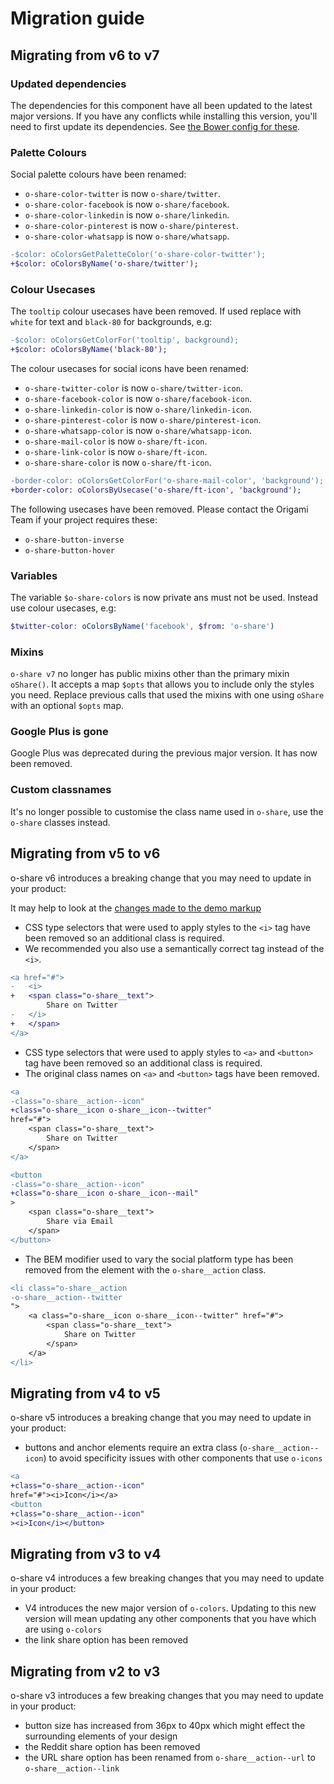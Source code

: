 # Migration guide

## Migrating from v6 to v7

### Updated dependencies

The dependencies for this component have all been updated to the latest major versions.
If you have any conflicts while installing this version, you'll need to first update
its dependencies. See [the Bower config for these](./bower.json).

### Palette Colours

Social palette colours have been renamed:
- `o-share-color-twitter` is now `o-share/twitter`.
- `o-share-color-facebook` is now `o-share/facebook`.
- `o-share-color-linkedin` is now `o-share/linkedin`.
- `o-share-color-pinterest` is now `o-share/pinterest`.
- `o-share-color-whatsapp` is now `o-share/whatsapp`.

```diff
-$color: oColorsGetPaletteColor('o-share-color-twitter');
+$color: oColorsByName('o-share/twitter');
```

### Colour Usecases

The `tooltip` colour usecases have been removed. If used replace with `white` for text and `black-80` for backgrounds, e.g:
```diff
-$color: oColorsGetColorFor('tooltip', background);
+$color: oColorsByName('black-80');
```

The colour usecases for social icons have been renamed:
- `o-share-twitter-color` is now `o-share/twitter-icon`.
- `o-share-facebook-color` is now `o-share/facebook-icon`.
- `o-share-linkedin-color` is now `o-share/linkedin-icon`.
- `o-share-pinterest-color` is now `o-share/pinterest-icon`.
- `o-share-whatsapp-color` is now `o-share/whatsapp-icon`.
- `o-share-mail-color` is now `o-share/ft-icon`.
- `o-share-link-color` is now `o-share/ft-icon`.
- `o-share-share-color` is now `o-share/ft-icon`.

```diff
-border-color: oColorsGetColorFor('o-share-mail-color', 'background');
+border-color: oColorsByUsecase('o-share/ft-icon', 'background');
```

The following usecases have been removed. Please contact the Origami Team if your project requires these:
- `o-share-button-inverse`
- `o-share-button-hover`

### Variables

The variable `$o-share-colors` is now private ans must not be used. Instead use colour usecases, e.g:

```scss
$twitter-color: oColorsByName('facebook', $from: 'o-share')
```

### Mixins

`o-share v7` no longer has public mixins other than the primary mixin `oShare()`. It accepts a map `$opts` that allows you to include only the styles you need. Replace previous calls that used the mixins with one using `oShare` with an optional `$opts` map.

### Google Plus is gone

Google Plus was deprecated during the previous major version. It has now been removed.

### Custom classnames

It's no longer possible to customise the class name used in `o-share`, use the `o-share` classes instead.

## Migrating from v5 to v6

o-share v6 introduces a breaking change that you may need to update in your product:

It may help to look at the [changes made to the demo markup](https://github.com/Financial-Times/o-share/pull/100/commits/a7bb5de62d16bd4b4610d80e1c863e32335bf548#diff-bf0fb135efa69a14d71d3a973a919ad5)

- CSS type selectors that were used to apply styles to the `<i>` tag have been removed so an additional class is required.
- We recommended you also use a semantically correct tag instead of the `<i>`.

```diff
<a href="#">
-	<i>
+	<span class="o-share__text">
		Share on Twitter
-	</i>
+	</span>
</a>
```

- CSS type selectors that were used to apply styles to `<a>` and `<button>` tag have been removed so an additional class is required.
- The original class names on `<a>` and `<button>` tags have been removed.

```diff
<a
-class="o-share__action--icon"
+class="o-share__icon o-share__icon--twitter"
href="#">
	<span class="o-share__text">
		Share on Twitter
	</span>
</a>
```

```diff
<button
-class="o-share__action--icon"
+class="o-share__icon o-share__icon--mail"
>
	<span class="o-share__text">
		Share via Email
	</span>
</button>
```
- The BEM modifier used to vary the social platform type has been removed from the element with the `o-share__action` class.

```diff
<li class="o-share__action
-o-share__action--twitter
">
	<a class="o-share__icon o-share__icon--twitter" href="#">
    	<span class="o-share__text">
        	Share on Twitter
    	</span>
	</a>
</li>
```

## Migrating from v4 to v5

o-share v5 introduces a breaking change that you may need to update in your product:

- buttons and anchor elements require an extra class (`o-share__action--icon`) to avoid specificity issues with other components that use `o-icons`
```diff
<a
+class="o-share__action--icon"
href="#"><i>Icon</i></a>
<button
+class="o-share__action--icon"
><i>Icon</i></button>
```

## Migrating from v3 to v4

o-share v4 introduces a few breaking changes that you may need to update in your product:

  - V4 introduces the new major version of `o-colors`. Updating to this new version will mean updating any other components that you have which are using `o-colors`
  - the link share option has been removed

## Migrating from v2 to v3

o-share v3 introduces a few breaking changes that you may need to update in your product:


  - button size has increased from 36px to 40px which might effect the surrounding elements of your design
  - the Reddit share option has been removed
  - the URL share option has been renamed from `o-share__action--url` to `o-share__action--link`
